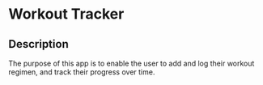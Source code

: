 # Workout Tracker
## Description
The purpose of this app is to enable the user to add and log their workout regimen, and track their progress over time. 